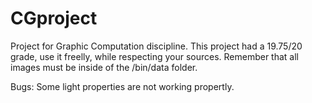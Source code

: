 # CGproject
Project for Graphic Computation discipline.
This project had a 19.75/20 grade, use it freelly, while respecting your sources.
Remember that all images must be inside of the /bin/data folder.

Bugs:
Some light properties are not working propertly.
